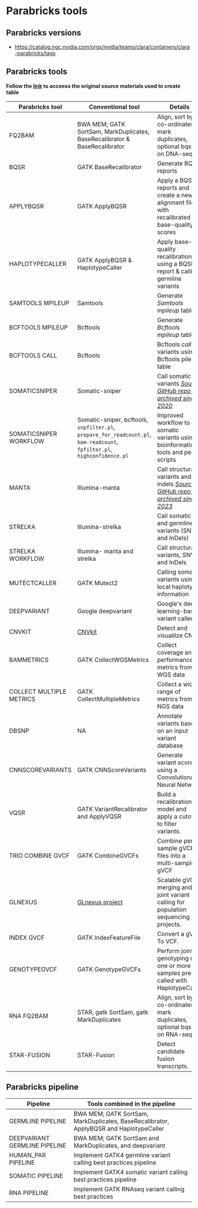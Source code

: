 # Parabricks tools

## Parabricks versions

* https://catalog.ngc.nvidia.com/orgs/nvidia/teams/clara/containers/clara-parabricks/tags

## Parabricks tools

**Follow the [link](https://docs.nvidia.com/clara/parabricks/v3.5/text/software_overview.html#software-tools-overview) to acceess the original source materials used to create table**

| Parabricks tool | Conventional tool | Details                |
| --------------- | ----------------- |----------------------- |
| FQ2BAM | BWA MEM; GATK SortSam, MarkDuplicates, BaseRecalibrator & BaseRecalibrator | Align, sort by co-ordinates & mark duplicates, optional bqsr on DNA-seq |
| BQSR | GATK BaseRecalibrator | Generate BQSR reports |
| APPLYBQSR | GATK ApplyBQSR | Apply a BQSR reports and create a new alignment file with recalibrated base-quality scores |
| HAPLOTYPECALLER | GATK ApplyBQSR & HaplotypeCaller | Apply base-quality recalibration using a BQSR report & calling germline variants |
| SAMTOOLS MPILEUP | Samtools | Generate *Samtools mpileup*  table |
| BCFTOOLS MPILEUP | Bcftools | Generate *Bcftools mpileup* table |
| BCFTOOLS CALL | Bcftools | Bcftools *call* variants using Bcftools pileup table |
| SOMATICSNIPER | Somatic-sniper | Call somatic variants *[Source GitHub repo is archived since 2020](https://github.com/genome/somatic-sniper)* |
| SOMATICSNIPER WORKFLOW | Somatic-sniper, bcftools, `snpfilter.pl`, `prepare_for_readcount.pl`, `bam-readcount`, `fpfilter.pl`, `highconfidence.pl` | Improved workflow to call somatic variants using bioinformatics tools and perl scripts|
| MANTA | Illumina-manta | Call structural variants and indels *[Source GitHub repo is archived since 2023](https://github.com/Illumina/manta)* |
| STRELKA | Illumina-strelka | Call somatic and germline variants (SNVs and InDels) |
| STRELKA WORKFLOW | Illumina- manta and strelka | Call structural variants, SNVs and InDels |
| MUTECTCALLER | GATK Mutect2 | Calling somatic variants using local haplotype information |
| DEEPVARIANT | Google deepvariant | Google's deep learning-based variant caller |
| CNVKIT | [CNVkit](https://cnvkit.readthedocs.io/en/stable/) | Detect and visualilze CNVs |
| BAMMETRICS | GATK CollectWGSMetrics | Collect coverage and performance metrics from WGS data |
| COLLECT MULTIPLE METRICS | GATK CollectMultipleMetrics| Collect a wide range of metrics from NGS data |
| DBSNP | NA | Annotate variants based on an input variant database |
| CNNSCOREVARIANTS | GATK CNNScoreVariants | Generate variant scores using a Convolutional Neural Network |
| VQSR | GATK VariantRecalibrator and ApplyVQSR | Build a recalibration model and apply a cutoff to filter variants. |
| TRIO COMBINE GVCF | GATK CombineGVCFs | Combine per-sample gVCF files into a multi-sample gVCF |
| GLNEXUS | [GLnexus project](https://github.com/dnanexus-rnd/GLnexus)| Scalable gVCF merging and joint variant calling for population sequencing projects. |
| INDEX GVCF | GATK IndexFeatureFile | Convert a gVCF To VCF. |
| GENOTYPEGVCF | GATK GenotypeGVCFs | Perform joint genotyping on one or more samples pre-called with HaplotypeCaller |
| RNA FQ2BAM | STAR, gatk SortSam, gatk MarkDuplicates | Align, sort by co-ordinates & mark duplicates, optional bqsr on RNA-seq |
| STAR-FUSION | STAR-Fusion | Detect candidate fusion transcripts. |

## Parabricks pipeline

| Pipeline  | Tools combined in the pipeline  |
| --------- | ------------------------------- |
| GERMLINE PIPELINE | BWA MEM; GATK SortSam, MarkDuplicates, BaseRecalibrator, ApplyBQSR and HaplotypeCaller |
| DEEPVARIANT GERMLINE PIPELINE | BWA MEM; GATK SortSam and MarkDuplicates, and deepvariant |
| HUMAN_PAR PIPELINE | Implement GATK4 germline variant calling best practices pipeline |
| SOMATIC PIPELINE | Implement GATK4 somatic variant calling best practices pipeline |
| RNA PIPELINE | Implement GATK RNAseq variant calling best practices |
